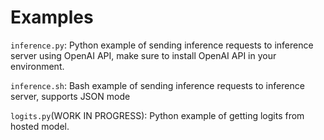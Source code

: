 # Examples
`inference.py`: Python example of sending inference requests to inference server using OpenAI API, make sure to install OpenAI API in your environment.

`inference.sh`: Bash example of sending inference requests to inference server, supports JSON mode

`logits.py`(WORK IN PROGRESS): Python example of getting logits from hosted model. 
